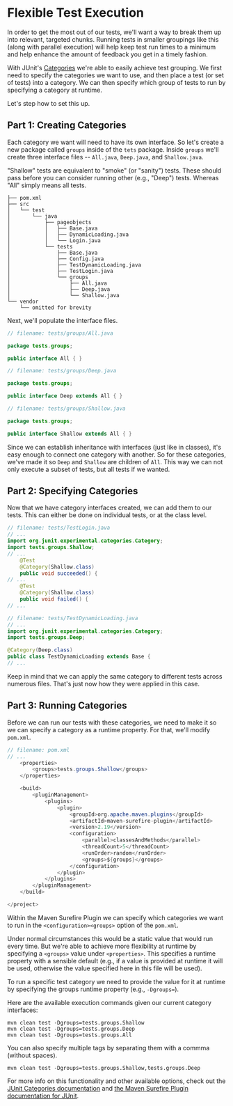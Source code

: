 # Flexible Test Execution

In order to get the most out of our tests, we'll want a way to break them up into relevant, targeted chunks. Running tests in smaller groupings like this (along with parallel execution) will help keep test run times to a minimum and help enhance the amount of feedback you get in a timely fashion.

With JUnit's [Categories](https://github.com/junit-team/junit/wiki/Categories) we're able to easily achieve test grouping. We first need to specify the categories we want to use, and then place a test (or set of tests) into a category. We can then specify which group of tests to run by specifying a category at runtime.

Let's step how to set this up.

## Part 1: Creating Categories

Each category we want will need to have its own interface. So let's create a new package called `groups` inside of the `tets` package. Inside `groups` we'll create three interface files -- `All.java`, `Deep.java`, and `Shallow.java`.

"Shallow" tests are equivalent to "smoke" (or "sanity") tests. These should pass before you can consider running other (e.g., "Deep") tests. Whereas "All" simply means all tests.

```text
├── pom.xml
├── src
│   └── test
│       └── java
│           ├── pageobjects
│           │   ├── Base.java
│           │   ├── DynamicLoading.java
│           │   └── Login.java
│           └── tests
│               ├── Base.java
│               ├── Config.java
│               ├── TestDynamicLoading.java
│               ├── TestLogin.java
│               └── groups
│                   ├── All.java
│                   ├── Deep.java
│                   └── Shallow.java
└── vendor
    └── omitted for brevity
```

Next, we'll populate the interface files.

```java
// filename: tests/groups/All.java

package tests.groups;

public interface All { }

```

```java
// filename: tests/groups/Deep.java

package tests.groups;

public interface Deep extends All { }

```

```java
// filename: tests/groups/Shallow.java

package tests.groups;

public interface Shallow extends All { }

```

Since we can establish inheritance with interfaces (just like in classes), it's easy enough to connect one category with another. So for these categories, we've made it so `Deep` and `Shallow` are children of `All`. This way we can not only execute a subset of tests, but all tests if we wanted.

## Part 2: Specifying Categories

Now that we have category interfaces created, we can add them to our tests. This can either be done on individual tests, or at the class level.

```java
// filename: tests/TestLogin.java
// ...
import org.junit.experimental.categories.Category;
import tests.groups.Shallow;
// ...
    @Test
    @Category(Shallow.class)
    public void succeeded() {
// ...
    @Test
    @Category(Shallow.class)
    public void failed() {
// ...
```

```java
// filename: tests/TestDynamicLoading.java
// ...
import org.junit.experimental.categories.Category;
import tests.groups.Deep;

@Category(Deep.class)
public class TestDynamicLoading extends Base {
// ...
```

Keep in mind that we can apply the same category to different tests across numerous files. That's just now how they were applied in this case.

## Part 3: Running Categories

Before we can run our tests with these categories, we need to make it so we can specify a category as a runtime property. For that, we'll modify `pom.xml`.

```java
// filename: pom.xml
// ...
    <properties>
        <groups>tests.groups.Shallow</groups>
    </properties>

    <build>
        <pluginManagement>
            <plugins>
                <plugin>
                    <groupId>org.apache.maven.plugins</groupId>
                    <artifactId>maven-surefire-plugin</artifactId>
                    <version>2.19</version>
                    <configuration>
                        <parallel>classesAndMethods</parallel>
                        <threadCount>5</threadCount>
                        <runOrder>random</runOrder>
                        <groups>${groups}</groups>
                    </configuration>
                </plugin>
            </plugins>
        </pluginManagement>
    </build>

</project>
```

Within the Maven Surefire Plugin we can specify which categories we want to run in the `<configuration><groups>` option of the `pom.xml`.

Under normal circumstances this would be a static value that would run every time. But we're able to achieve more flexibility at runtime by specifying a `<groups>` value under `<properties>`. This specifies a runtime property with a sensible default (e.g., if a value is provided at runtime it will be used, otherwise the value specified here in this file will be used).

To run a specific test category we need to provide the value for it at runtime by specifying the groups runtime property (e.g., `-Dgroups=`).

Here are the available execution commands given our current category interfaces:

```
mvn clean test -Dgroups=tests.groups.Shallow
mvn clean test -Dgroups=tests.groups.Deep
mvn clean test -Dgroups=tests.groups.All
```

You can also specify multiple tags by separating them with a commma (without spaces).

```
mvn clean test -Dgroups=tests.groups.Shallow,tests.groups.Deep
```

For more info on this functionality and other available options, check out the [JUnit Categories documentation](https://github.com/junit-team/junit/wiki/Categories) and [the Maven Surefire Plugin documentation for JUnit](http://maven.apache.org/surefire/maven-surefire-plugin/examples/junit.html).
